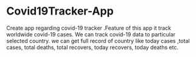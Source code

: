 # Covid19Tracker-App

Create app regarding covid-19 tracker .Feature of this app it track worldwide covid-19 cases.
We can track covid-19 data to particular selected country. we can get full record of country
like today cases ,total cases, total deaths, total recovers, today recovers, today deaths etc.
